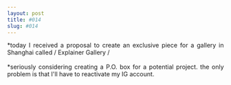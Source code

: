 ```yaml
---
layout: post
title: #014
slug: #014
---
```


<p class="description" style="text-align: justify;">
*today I received a proposal to create an exclusive piece for a gallery in Shanghai called / Explainer Gallery /
<br>
  <br> 
*seriously considering creating a P.O. box for a potential project. the only problem is that I'll have to reactivate my IG account.
<br>
  <br>
